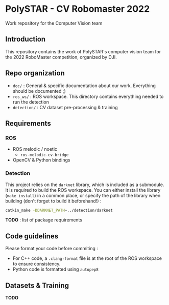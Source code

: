 # PolySTAR - CV Robomaster 2022

Work repository for the Computer Vision team

## Introduction

This repository contains the work of PolySTAR's computer vision team for the 2022 RoboMaster
competition, organized by DJI.

## Repo organization

- `doc/` : General & specific documentation about our work. Everything should be documented ;)
- `ros_ws/` : ROS workspace. This directory contains everything needed to run the detection
- `detection/` : CV dataset pre-processing & training

## Requirements

### ROS

- ROS melodic / noetic
  - `ros-melodic-cv-bridge`
- OpenCV & Python bindings

### Detection

This project relies on the `darknet` library, which is included as a submodule. It is required
to build the ROS workspace. You can either install the library (`make install`) in a common
place, or specify the path of the library when building (don't forget to build it beforehand!) :

```bash
catkin_make -DDARKNET_PATH=../detection/darknet
```

**TODO** : list of package requirements

## Code guidelines

Please format your code before commiting :

- For C++ code, a `.clang-format` file is at the root of the ROS workspace to ensure consistency.
- Python code is formatted using `autopep8`

## Datasets & Training

**TODO**
